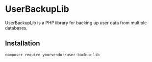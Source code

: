 # UserBackupLib

UserBackupLib is a PHP library for backing up user data from multiple databases.

## Installation

```bash
composer require yourvendor/user-backup-lib
